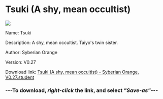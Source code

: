 # Tsuki (A shy, mean occultist)

<img src = "https://raw.githubusercontent.com/Arbiter1223/Koukou-Gurashi-Custom-Students/master/Students/Files/Tsuki%20(A%20shy%2C%20mean%20occultist).png">

Name: Tsuki

Description: A shy, mean occultist. Taiyo's twin sister.

Author: Syberian Orange

Version: V0.27

Download link: <a href="https://raw.githubusercontent.com/Arbiter1223/Koukou-Gurashi-Custom-Students/master/Students/Files/Tsuki%20(A%20shy%2C%20mean%20occultist)%20-%20Syberian%20Orange%2C%20V0.27.student">Tsuki (A shy, mean occultist) - Syberian Orange, V0.27.student</a>

### ---**To download, _right-click_ the link, and select _"Save-as"_**---


